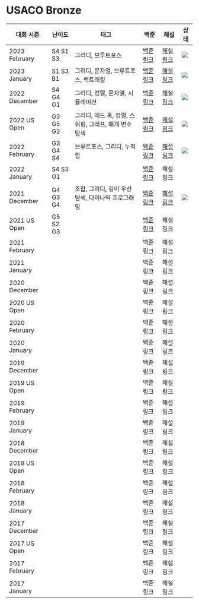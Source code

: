 # USACO Bronze

| 대회 시즌     | 난이도   | 태그                                                  | 백준                                              | 해설                            | 상태                                                                                |
| ------------- | -------- | ----------------------------------------------------- | ------------------------------------------------- | ------------------------------- | ----------------------------------------------------------------------------------- |
| 2023 February | S4 S1 S3 | 그리디, 브루트포스                                    | [백준 링크](https://www.acmicpc.net/category/807) | [해설 링크](./2023%20February)  | ![](https://img.shields.io/static/v1?label=progress&message=100%&color=brightgreen) |
| 2023 January  | S1 S3 B1 | 그리디, 문자열, 브루트포스, 백트래킹                  | [백준 링크](https://www.acmicpc.net/category/834) | [해설 링크](./2023%20January)   | ![](https://img.shields.io/static/v1?label=progress&message=100%&color=brightgreen) |
| 2022 December | S4 G4 G1 | 그리디, 정렬, 문자열, 시뮬레이션                      | [백준 링크](https://www.acmicpc.net/category/743) | [해설 링크](./2022%20December)  | ![](https://img.shields.io/static/v1?label=progress&message=100%&color=brightgreen) |
| 2022 US Open  | G3 G5 G2 | 그리디, 애드 혹, 정렬, 스위핑, 그래프, 매개 변수 탐색 | [백준 링크](https://www.acmicpc.net/category/655) | [해설 링크](./2022%20US%20Open) | ![](https://img.shields.io/static/v1?label=progress&message=67%&color=brightgreen)  |
| 2022 February | G3 G4 S4 | 브루트포스, 그리디, 누적합                            | [백준 링크](https://www.acmicpc.net/category/649) | [해설 링크](./2022%20February)  | ![](https://img.shields.io/static/v1?label=progress&message=100%&color=brightgreen) |
| 2022 January  | S4 S3 G1 |                                                       | [백준 링크](https://www.acmicpc.net/category/645) | 해설 링크                       |                                                                                     |
| 2021 December | G4 G3 G4 | 조합, 그리디, 깊이 우선 탐색, 다이나믹 프로그래밍     | [백준 링크](https://www.acmicpc.net/category/612) | [해설 링크](./2021%20December)  | ![](https://img.shields.io/static/v1?label=progress&message=33%&color=brightgreen)  |
| 2021 US Open  | G5 S2 G3 |                                                       | [백준 링크](https://www.acmicpc.net/category/531) | 해설 링크                       |                                                                                     |
| 2021 February |          |                                                       | 백준 링크                                         | 해설 링크                       |                                                                                     |
| 2021 January  |          |                                                       | 백준 링크                                         | 해설 링크                       |                                                                                     |
| 2020 December |          |                                                       | 백준 링크                                         | 해설 링크                       |                                                                                     |
| 2020 US Open  |          |                                                       | 백준 링크                                         | 해설 링크                       |                                                                                     |
| 2020 February |          |                                                       | 백준 링크                                         | 해설 링크                       |                                                                                     |
| 2020 January  |          |                                                       | 백준 링크                                         | 해설 링크                       |                                                                                     |
| 2019 December |          |                                                       | 백준 링크                                         | 해설 링크                       |                                                                                     |
| 2019 US Open  |          |                                                       | 백준 링크                                         | 해설 링크                       |                                                                                     |
| 2019 February |          |                                                       | 백준 링크                                         | 해설 링크                       |                                                                                     |
| 2019 January  |          |                                                       | 백준 링크                                         | 해설 링크                       |                                                                                     |
| 2018 December |          |                                                       | 백준 링크                                         | 해설 링크                       |                                                                                     |
| 2018 US Open  |          |                                                       | 백준 링크                                         | 해설 링크                       |                                                                                     |
| 2018 February |          |                                                       | 백준 링크                                         | 해설 링크                       |                                                                                     |
| 2018 January  |          |                                                       | 백준 링크                                         | 해설 링크                       |                                                                                     |
| 2017 December |          |                                                       | 백준 링크                                         | 해설 링크                       |                                                                                     |
| 2017 US Open  |          |                                                       | 백준 링크                                         | 해설 링크                       |                                                                                     |
| 2017 February |          |                                                       | 백준 링크                                         | 해설 링크                       |                                                                                     |
| 2017 January  |          |                                                       | 백준 링크                                         | 해설 링크                       |                                                                                     |
